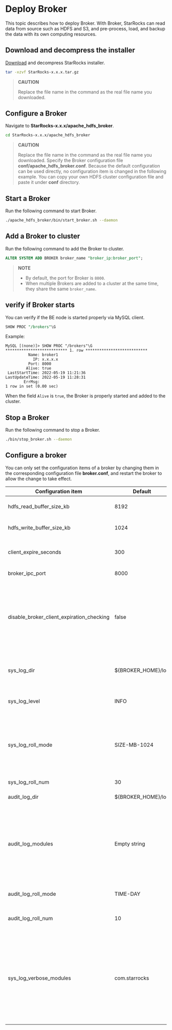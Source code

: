 # Deploy Broker

This topic describes how to deploy Broker. With Broker, StarRocks can read data from source such as HDFS and S3, and pre-process, load, and backup the data with its own computing resources.

## Download and decompress the installer

[Download](https://www.starrocks.io/download/community) and decompress StarRocks installer.

```bash
tar -xzvf StarRocks-x.x.x.tar.gz
```

> **CAUTION**
>
> Replace the file name in the command as the real file name you downloaded.

## Configure a Broker

Navigate to **StarRocks-x.x.x/apache_hdfs_broker**.

```bash
cd StarRocks-x.x.x/apache_hdfs_broker
```

> **CAUTION**
>
> Replace the file name in the command as the real file name you downloaded.
Specify the Broker configuration file **conf/apache_hdfs_broker.conf**. Because the default configuration can be used directly, no configuration item is changed in the following example. You can copy your own HDFS cluster configuration file and paste it under **conf** directory.

## Start a Broker

Run the following command to start Broker.

```bash
./apache_hdfs_broker/bin/start_broker.sh --daemon
```

## Add a Broker to cluster

Run the following command to add the Broker to cluster.

```sql
ALTER SYSTEM ADD BROKER broker_name "broker_ip:broker_port";
```

> **NOTE**
>
> - By default, the port for Broker is `8000`.
> - When multiple Brokers are added to a cluster at the same time, they share the same `broker_name`.

## verify if Broker starts

You can verify if the BE node is started properly via MySQL client.

```sql
SHOW PROC "/brokers"\G
```

Example:

```plain text
MySQL [(none)]> SHOW PROC "/brokers"\G
*************************** 1. row ***************************
          Name: broker1
            IP: x.x.x.x
          Port: 8000
         Alive: true
 LastStartTime: 2022-05-19 11:21:36
LastUpdateTime: 2022-05-19 11:28:31
        ErrMsg:
1 row in set (0.00 sec)
```

When the field `Alive` is `true`, the Broker is properly started and added to the cluster.

## Stop a Broker

Run the following command to stop a Broker.

```bash
./bin/stop_broker.sh --daemon
```

## Configure a broker

You can only set the configuration items of a broker by changing them in the corresponding configuration file **broker.conf**, and restart the broker to allow the change to take effect.

| Configuration item | Default | Unit | Description |
| ------------------------- | ------------------ | ------ | ------------------------------------------------------------ |
| hdfs_read_buffer_size_kb | 8192 | KB | Size of the buffer that is used to read data from HDFS. |
| hdfs_write_buffer_size_kb | 1024 | KB | Size of the buffer that is used to write data into HDFS. |
| client_expire_seconds | 300 | Second | Client sessions will be deleted if they do not receive any ping after the specified time. |
| broker_ipc_port | 8000 | N/A | The HDFS thrift RPC port. |
| disable_broker_client_expiration_checking | false | N/A | Whether to disable the checking and clearing of the expired OSS file descriptors, which, in some cases, causes the broker to stuck when OSS is close. To avoid this situation, you can set this parameter to `true` to disable the checking. |
| sys_log_dir | ${BROKER_HOME}/log | N/A | The directory used to store system logs (including INFO, WARNING, ERROR, and FATAL). |
| sys_log_level | INFO | N/A | The log level. Valid values include INFO, WARNING, ERROR, and FATAL. |
| sys_log_roll_mode | SIZE-MB-1024 | N/A | The mode how system logs are segmented into log rolls. Valid values include TIME-DAY, TIME-HOUR, and SIZE-MB-nnn. The default value indicates that logs are segmented into rolls which are 1 GB each. |
| sys_log_roll_num | 30 | N/A | The number of log rolls to reserve. |
| audit_log_dir | ${BROKER_HOME}/log | N/A | The directory that stores audit log files. |
| audit_log_modules | Empty string | N/A | The modules for which StarRocks generates audit log entries. By default, StarRocks generates audit logs for the slow_query module and the query module. You can specify multiple modules, whose names must be separated by a comma (,) and a space. |
| audit_log_roll_mode | TIME-DAY | N/A | Valid values include `TIME-DAY`, `TIME-HOUR`, and `SIZE-MB-<size>`. |
| audit_log_roll_num | 10 | N/A | This configuration does not work if the audit_log_roll_mode is set to `SIZE-MB-<size>`. |
| sys_log_verbose_modules | com.starrocks | N/A | The modules for which StarRocks generates system logs. Valid values are namespaces in BE, including `starrocks`, `starrocks::debug`, `starrocks::fs`, `starrocks::io`, `starrocks::lake`, `starrocks::pipeline`, `starrocks::query_cache`, `starrocks::stream`, and `starrocks::workgroup`. |

